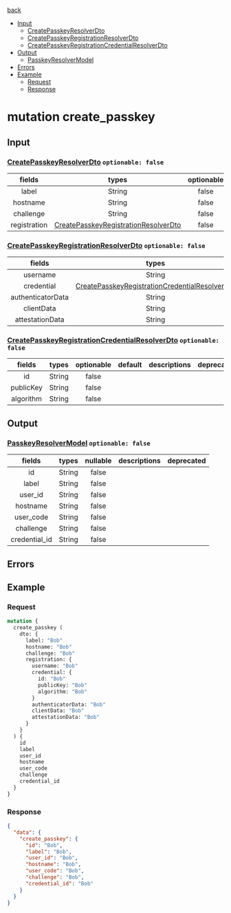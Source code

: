 [back](../tableOfContent.md)
* [Input](#input)
  * [CreatePasskeyResolverDto](#createpasskeyresolverdto-optionable-false)
  * [CreatePasskeyRegistrationResolverDto](#createpasskeyregistrationresolverdto-optionable-false)
  * [CreatePasskeyRegistrationCredentialResolverDto](#createpasskeyregistrationcredentialresolverdto-optionable-false)
* [Output](#output)
  * [PasskeyResolverModel](#passkeyresolvermodel-optionable-false)
* [Errors](#errors)
* [Example](#example)
  * [Request](#request)
  * [Response](#response)

# mutation create_passkey
 
## Input
### [CreatePasskeyResolverDto](../assets/inputs/createpasskeyresolverdto.md) `optionable: false`
| fields |types |optionable |default |descriptions |deprecated |
| :----:  |:---:  |:--------:  |:-----:  |:----------:  |:--------:  |
| label |String |false | | | |
| hostname |String |false | | | |
| challenge |String |false | | | |
| registration |[CreatePasskeyRegistrationResolverDto](../assets/inputs/createpasskeyregistrationresolverdto.md) |false | | | 
### [CreatePasskeyRegistrationResolverDto](../assets/inputs/createpasskeyregistrationresolverdto.md) `optionable: false`
| fields |types |optionable |default |descriptions |deprecated |
| :----:  |:---:  |:--------:  |:-----:  |:----------:  |:--------:  |
| username |String |false | | | |
| credential |[CreatePasskeyRegistrationCredentialResolverDto](../assets/inputs/createpasskeyregistrationcredentialresolverdto.md) |false | | | |
| authenticatorData |String |false | | | |
| clientData |String |false | | | |
| attestationData |String |false | | | 
### [CreatePasskeyRegistrationCredentialResolverDto](../assets/inputs/createpasskeyregistrationcredentialresolverdto.md) `optionable: false`
| fields |types |optionable |default |descriptions |deprecated |
| :----:  |:---:  |:--------:  |:-----:  |:----------:  |:--------:  |
| id |String |false | | | |
| publicKey |String |false | | | |
| algorithm |String |false | | | 

## Output
### [PasskeyResolverModel](../assets/types/passkeyresolvermodel.md) `optionable: false`
| fields |types |nullable |descriptions |deprecated |
| :----:  |:---:  |:--------:  |:----------:  |:--------:  |
| id |String |false | | |
| label |String |false | | |
| user_id |String |false | | |
| hostname |String |false | | |
| user_code |String |false | | |
| challenge |String |false | | |
| credential_id |String |false | | 

## Errors
## Example
### Request
```graphql
mutation {
  create_passkey (
    dto: {
      label: "Bob"
      hostname: "Bob"
      challenge: "Bob"
      registration: {
        username: "Bob"
        credential: {
          id: "Bob"
          publicKey: "Bob"
          algorithm: "Bob"
        }
        authenticatorData: "Bob"
        clientData: "Bob"
        attestationData: "Bob"
      }
    }
  ) {
    id
    label
    user_id
    hostname
    user_code
    challenge
    credential_id
  }
}
```
### Response
```json
{
  "data": {
    "create_passkey": {
      "id": "Bob",
      "label": "Bob",
      "user_id": "Bob",
      "hostname": "Bob",
      "user_code": "Bob",
      "challenge": "Bob",
      "credential_id": "Bob"
    }
  }
}
```